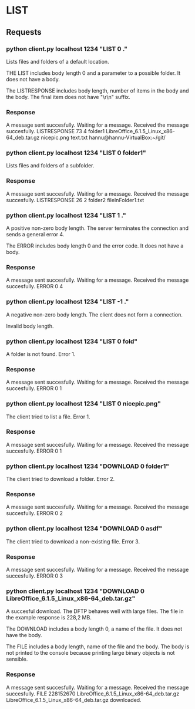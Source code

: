 # LIST

## Requests

### python client.py localhost 1234 "LIST 0 ."

Lists files and folders of a default location.

THE LIST includes body length 0 and a parameter to a possible folder. It does not have a body.

The LISTRESPONSE includes body length, number of items in the body and the body. The final item does not have "\r\n" suffix.

### Response

A message sent succesfully.
Waiting for a message.
Received the message succesfully.
LISTRESPONSE 73 4
folder1
LibreOffice_6.1.5_Linux_x86-64_deb.tar.gz
nicepic.png
text.txt
hannu@hannu-VirtualBox:~/git/

### python client.py localhost 1234 "LIST 0 folder1"

Lists files and folders of a subfolder.

### Response

A message sent succesfully.
Waiting for a message.
Received the message succesfully.
LISTRESPONSE 26 2
folder2
fileInFolder1.txt

### python client.py localhost 1234 "LIST 1 ."

A positive non-zero body length. The server terminates the connection and sends a general error 4.

The ERROR includes body length 0 and the error code. It does not have a body.

### Response

A message sent succesfully.
Waiting for a message.
Received the message succesfully.
ERROR 0 4

### python client.py localhost 1234 "LIST -1 ."

A negative non-zero body length. The client does not form a connection.

Invalid body length.

### python client.py localhost 1234 "LIST 0 fold"

A folder is not found. Error 1.

### Response

A message sent succesfully.
Waiting for a message.
Received the message succesfully.
ERROR 0 1

### python client.py localhost 1234 "LIST 0 nicepic.png"

The client tried to list a file. Error 1.

### Response

A message sent succesfully.
Waiting for a message.
Received the message succesfully.
ERROR 0 1

### python client.py localhost 1234 "DOWNLOAD 0 folder1"

The client tried to download a folder. Error 2.

### Response

A message sent succesfully.
Waiting for a message.
Received the message succesfully.
ERROR 0 2

### python client.py localhost 1234 "DOWNLOAD 0 asdf"

The client tried to download a non-existing file. Error 3.

### Response

A message sent succesfully.
Waiting for a message.
Received the message succesfully.
ERROR 0 3

### python client.py localhost 1234 "DOWNLOAD 0 LibreOffice_6.1.5_Linux_x86-64_deb.tar.gz"

A succesful download. The DFTP behaves well with large files. The file in the example response is 228,2 MB.

The DOWNLOAD includes a body length 0, a name of the file. It does not have the body.

The FILE includes a body length, name of the file and the body. The body is not printed to the console because printing large binary objects is not sensible.

### Response

A message sent succesfully.
Waiting for a message.
Received the message succesfully.
FILE 228152670 LibreOffice_6.1.5_Linux_x86-64_deb.tar.gz
LibreOffice_6.1.5_Linux_x86-64_deb.tar.gz downloaded.
